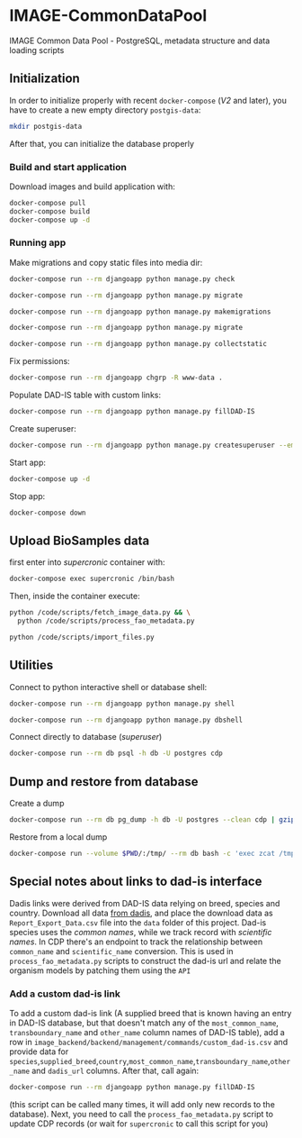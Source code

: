 # IMAGE-CommonDataPool

IMAGE Common Data Pool - PostgreSQL, metadata structure and data loading scripts

## Initialization

In order to initialize properly with recent `docker-compose` (*V2* and later),
you have to create a new empty directory `postgis-data`:

```bash
mkdir postgis-data
```

After that, you can initialize the database properly

### Build and start application

Download images and build application with:

```bash
docker-compose pull
docker-compose build
docker-compose up -d
```

### Running app

Make migrations and copy static files into media dir:

```bash
docker-compose run --rm djangoapp python manage.py check

docker-compose run --rm djangoapp python manage.py migrate

docker-compose run --rm djangoapp python manage.py makemigrations

docker-compose run --rm djangoapp python manage.py migrate

docker-compose run --rm djangoapp python manage.py collectstatic
```

Fix permissions:

```bash
docker-compose run --rm djangoapp chgrp -R www-data .
```

Populate DAD-IS table with custom links:

```bash
docker-compose run --rm djangoapp python manage.py fillDAD-IS
```

Create superuser:

```bash
docker-compose run --rm djangoapp python manage.py createsuperuser --email {your email} --username admin
```

Start app:

```bash
docker-compose up -d
```

Stop app:

```bash
docker-compose down
```

## Upload BioSamples data

first enter into *supercronic* container with:

```bash
docker-compose exec supercronic /bin/bash
```

Then, inside the container execute:

```bash
python /code/scripts/fetch_image_data.py && \
  python /code/scripts/process_fao_metadata.py

python /code/scripts/import_files.py
```

## Utilities

Connect to python interactive shell or database shell:

```bash
docker-compose run --rm djangoapp python manage.py shell

docker-compose run --rm djangoapp python manage.py dbshell
```

Connect directly to database (*superuser*)

```bash
docker-compose run --rm db psql -h db -U postgres cdp
```

## Dump and restore from database

Create a dump

```bash
docker-compose run --rm db pg_dump -h db -U postgres --clean cdp | gzip --best > cdp_wp5image-v2.1.1_dump.sql.gz
```

Restore from a local dump

```bash
docker-compose run --volume $PWD/:/tmp/ --rm db bash -c 'exec zcat /tmp/cdp_wp5image-v2.1.1_dump.sql.gz | psql -h db -U postgres cdp'
```

## Special notes about links to dad-is interface

Dadis links were derived from DAD-IS data relying on breed, species and country.
Download all data [from dadis](http://www.fao.org/dad-is/dataexport/en/), and place
the download data as `Report_Export_Data.csv` file into the `data` folder of
this project. Dad-is species uses the *common names*, while we track record with
*scientific names*. In CDP there's an endpoint to track the relationship between
`common_name` and `scientific_name` conversion. This is used in `process_fao_metadata.py`
scripts to construct the dad-is url and relate the organism models by patching
them using the `API`

### Add a custom dad-is link

To add a custom dad-is link (A supplied breed that is known having an entry in DAD-IS
database, but that doesn't match any of the `most_common_name`, `transboundary_name`
and `other_name` column names of DAD-IS table), add a row in
`image_backend/backend/management/commands/custom_dad-is.csv` and provide data for
`species`,`supplied_breed`,`country`,`most_common_name`,`transboundary_name`,`other_name`
and `dadis_url` columns. After that, call again:

```bash
docker-compose run --rm djangoapp python manage.py fillDAD-IS
```

(this script can be called many times, it will add only new records to the database).
Next, you need to call the `process_fao_metadata.py` script to update CDP records
(or wait for `supercronic` to call this script for you)
